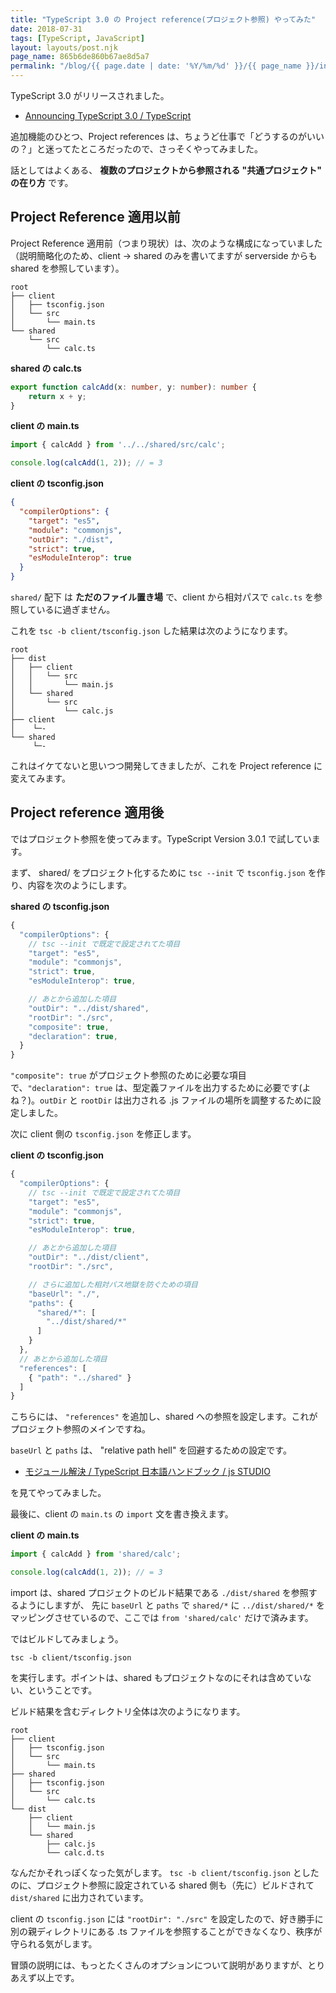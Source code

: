 ```yaml
---
title: "TypeScript 3.0 の Project reference(プロジェクト参照) やってみた"
date: 2018-07-31
tags: [TypeScript, JavaScript]
layout: layouts/post.njk
page_name: 865b6de860b67ae8d5a7
permalink: "/blog/{{ page.date | date: '%Y/%m/%d' }}/{{ page_name }}/index.html"
---
```

TypeScript 3.0 がリリースされました。

<!--more-->

* [Announcing TypeScript 3.0 / TypeScript](https://blogs.msdn.microsoft.com/typescript/2018/07/30/announcing-typescript-3-0/)

追加機能のひとつ、Project references は、ちょうど仕事で「どうするのがいいの？」と迷ってたところだったので、さっそくやってみました。

話としてはよくある、 **複数のプロジェクトから参照される "共通プロジェクト" の在り方** です。

## Project Reference 適用以前

Project Reference 適用前（つまり現状）は、次のような構成になっていました（説明簡略化のため、client -> shared のみを書いてますが serverside からも shared を参照しています）。

```
root
├── client
│   ├── tsconfig.json
│   └── src
│       └── main.ts
└── shared
    └── src
        └── calc.ts
``` 

**shared の calc.ts**

```typescript
export function calcAdd(x: number, y: number): number {
    return x + y;
}
```

**client の main.ts**

```typescript
import { calcAdd } from '../../shared/src/calc';

console.log(calcAdd(1, 2)); // = 3
```

**client の tsconfig.json**

```json
{
  "compilerOptions": {
    "target": "es5",
    "module": "commonjs",
    "outDir": "./dist",
    "strict": true,
    "esModuleInterop": true
  }
}
```

``shared/`` 配下 は **ただのファイル置き場** で、client から相対パスで ``calc.ts`` を参照しているに過ぎません。

これを ``tsc -b client/tsconfig.json`` した結果は次のようになります。

```
root
├── dist
│   ├── client
│   │   └── src
│   │       └── main.js
│   └── shared
│       └── src
│           └── calc.js
├── client
│    └─-
└── shared
     └─-
``` 

これはイケてないと思いつつ開発してきましたが、これを Project reference に変えてみます。

## Project reference 適用後

ではプロジェクト参照を使ってみます。TypeScript Version 3.0.1 で試しています。

まず、 shared/ をプロジェクト化するために ``tsc --init`` で ``tsconfig.json`` を作り、内容を次のようにします。

**shared の tsconfig.json**

```js
{
  "compilerOptions": {
    // tsc --init で既定で設定されてた項目
    "target": "es5",
    "module": "commonjs",
    "strict": true,
    "esModuleInterop": true,

    // あとから追加した項目
    "outDir": "../dist/shared",
    "rootDir": "./src",
    "composite": true,
    "declaration": true,
  }
}
```

``"composite": true`` がプロジェクト参照のために必要な項目で、``"declaration": true`` は、型定義ファイルを出力するために必要です(よね？)。``outDir`` と ``rootDir`` は出力される .js ファイルの場所を調整するために設定しました。

次に client 側の ``tsconfig.json`` を修正します。

**client の tsconfig.json**

```js
{
  "compilerOptions": {
    // tsc --init で既定で設定されてた項目
    "target": "es5",
    "module": "commonjs",
    "strict": true,
    "esModuleInterop": true,

    // あとから追加した項目
    "outDir": "../dist/client",
    "rootDir": "./src",

    // さらに追加した相対パス地獄を防ぐための項目
    "baseUrl": "./",
    "paths": {
      "shared/*": [
        "../dist/shared/*"
      ]
    }
  },
  // あとから追加した項目
  "references": [
    { "path": "../shared" }
  ]
}
```

こちらには、 ``"references"`` を追加し、shared への参照を設定します。これがプロジェクト参照のメインですね。

``baseUrl`` と ``paths`` は、 "relative path hell" を回避するための設定です。

* [モジュール解決 / TypeScript 日本語ハンドブック / js STUDIO](http://js.studio-kingdom.com/typescript/handbook/module_resolution)

を見てやってみました。

最後に、client の ``main.ts`` の ``import`` 文を書き換えます。

**client の main.ts**

```typescript
import { calcAdd } from 'shared/calc';

console.log(calcAdd(1, 2)); // = 3
```

import は、shared プロジェクトのビルド結果である ``./dist/shared`` を参照するようにしますが、 先に ``baseUrl`` と ``paths`` で ``shared/*`` に ``../dist/shared/*`` をマッピングさせているので、ここでは ``from 'shared/calc'`` だけで済みます。

ではビルドしてみましょう。

```
tsc -b client/tsconfig.json
```

を実行します。ポイントは、shared もプロジェクトなのにそれは含めていない、ということです。

ビルド結果を含むディレクトリ全体は次のようになります。

```
root
├── client
│   ├── tsconfig.json
│   └── src
│       └── main.ts
├── shared
│   ├── tsconfig.json
│   └── src
│       └── calc.ts
└── dist
    ├── client
    │   └── main.js
    └── shared
        ├── calc.js
        └── calc.d.ts
```

なんだかそれっぽくなった気がします。
``tsc -b client/tsconfig.json`` としたのに、プロジェクト参照に設定されている shared 側も（先に）ビルドされて ``dist/shared`` に出力されています。

client の ``tsconfig.json`` には ``"rootDir": "./src"`` を設定したので、好き勝手に別の親ディレクトリにある .ts ファイルを参照することができなくなり、秩序が守られる気がします。

冒頭の説明には、もっとたくさんのオプションについて説明がありますが、とりあえず以上です。

